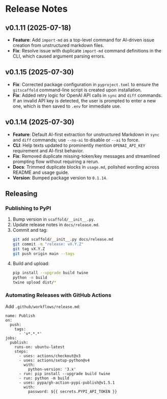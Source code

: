 # Release Notes

## v0.1.11 (2025-07-18)
- **Feature**: Add `import-md` as a top-level command for AI-driven issue creation from unstructured markdown files.
- **Fix**: Resolve issue with duplicate `import-md` command definitions in the CLI, which caused argument parsing errors.

## v0.1.15 (2025-07-30)
- **Fix**: Corrected package configuration in `pyproject.toml` to ensure the `gitscaffold` command-line script is created upon installation.
- **Fix**: Added retry logic for OpenAI API calls in `sync` and `diff` commands. If an invalid API key is detected, the user is prompted to enter a new one, which is then saved to `.env` for immediate use.

## v0.1.14 (2025-07-30)
- **Feature**: Default AI-first extraction for unstructured Markdown in `sync` and `diff` commands; use `--no-ai` to disable or `--ai` to force.
- **CLI**: Help texts updated to prominently mention `OPENAI_API_KEY` requirement and AI-first behavior.
- **Fix**: Removed duplicate missing-token/key messages and streamlined prompting flow without requiring a rerun.
- **Docs**: Trimmed duplicate blocks in `usage.md`, polished wording across README and usage guide.
- **Version**: Bumped package version to `0.1.14`.

## Releasing

### Publishing to PyPI
1. Bump version in `scaffold/__init__.py`.
2. Update release notes in `docs/release.md`.
3. Commit and tag:
   ```sh
   git add scaffold/__init__.py docs/release.md
   git commit -m "release: vX.Y.Z"
   git tag vX.Y.Z
   git push origin main --tags
   ```
3. Build and upload:
   ```sh
   pip install --upgrade build twine
   python -m build
   twine upload dist/*
   ```

### Automating Releases with GitHub Actions
Add `.github/workflows/release.md`:
```
name: Publish
on:
  push:
    tags:
      - 'v*.*.*'
jobs:
  publish:
    runs-on: ubuntu-latest
    steps:
      - uses: actions/checkout@v3
      - uses: actions/setup-python@v4
        with:
          python-version: '3.x'
      - run: pip install --upgrade build twine
      - run: python -m build
      - uses: pypa/gh-action-pypi-publish@v1.5.1
        with:
          password: ${{ secrets.PYPI_API_TOKEN }}
```
